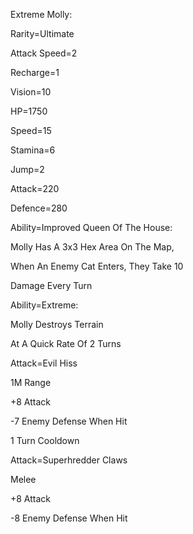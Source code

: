 Extreme Molly:

Rarity=Ultimate

Attack Speed=2

Recharge=1

Vision=10

HP=1750

Speed=15

Stamina=6

Jump=2

Attack=220

Defence=280

Ability=Improved Queen Of The House:

Molly Has A 3x3 Hex Area On The Map,

When An Enemy Cat Enters, They Take 10

Damage Every Turn

Ability=Extreme:

Molly Destroys Terrain

At A Quick Rate Of 2 Turns

Attack=Evil Hiss

1M Range

+8 Attack

-7 Enemy Defense When Hit

1 Turn Cooldown

Attack=Superhredder Claws

Melee

+8 Attack

-8 Enemy Defense When Hit
